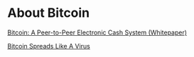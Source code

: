 # About Bitcoin

[Bitcoin: A Peer-to-Peer Electronic Cash System (Whitepaper)](https://bitcoin.org/bitcoin.pdf)

[Bitcoin Spreads Like A Virus](https://poseidon01.ssrn.com/delivery.php?ID=818078115066107108001064124120118122127040038027075004027084014009124026118092114109050006019042105058018091101090072114009023117037004023036114118078125110085095065025053041112094122003083122086093013010086009076112027123012028104003003079118092024027&EXT=pdf)
